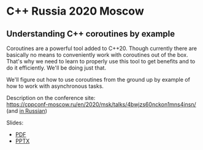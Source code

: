 # C++ Russia 2020 Moscow

## Understanding C++ coroutines by example

Coroutines are a powerful tool added to C++20. Though currently there are basically no means to conveniently work with coroutines out of the box. That's why we need to learn to properly use this tool to get benefits and to do it efficiently. We'll be doing just that.

We'll figure out how to use coroutines from the ground up by example of how to work with asynchronous tasks.

Description on the conference site:  
[https://cppconf-moscow.ru/<wbr>en/<wbr>2020/<wbr>msk/<wbr>talks/<wbr>4bwjzs60nckon1mns4insn/](https://cppconf-moscow.ru/en/2020/msk/talks/4bwjzs60nckon1mns4insn/)  
(and [in Russian](https://cppconf-moscow.ru/2020/msk/talks/4bwjzs60nckon1mns4insn/))

Slides:
* [PDF](Understanding%20C++%20coroutines%20by%20example.pdf)
* [PPTX](Understanding%20C++%20coroutines%20by%20example.pptx)
